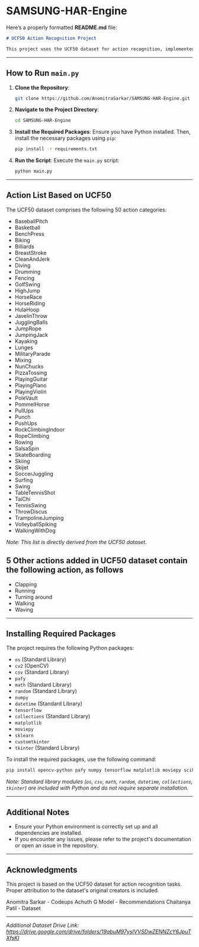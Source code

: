 ﻿# SAMSUNG-HAR-Engine
Here’s a properly formatted **README.md** file:  

```markdown
# UCF50 Action Recognition Project

This project uses the UCF50 dataset for action recognition, implemented with TensorFlow and other Python libraries. It provides a script (`main.py`) to perform action classification using deep learning models.

```
---

## How to Run `main.py`

1. **Clone the Repository**:
   ```bash
   git clone https://github.com/AnomitraSarkar/SAMSUNG-HAR-Engine.git
   ```

2. **Navigate to the Project Directory**:
   ```bash
   cd SAMSUNG-HAR-Engine
   ```

3. **Install the Required Packages**:
   Ensure you have Python installed. Then, install the necessary packages using `pip`:
   ```bash
   pip install -r requirements.txt
   ```

4. **Run the Script**:
   Execute the `main.py` script:
   ```bash
   python main.py
   ```

---

## Action List Based on UCF50

The UCF50 dataset comprises the following 50 action categories:

- BaseballPitch  
- Basketball  
- BenchPress  
- Biking  
- Billiards  
- BreastStroke  
- CleanAndJerk  
- Diving  
- Drumming  
- Fencing  
- GolfSwing  
- HighJump  
- HorseRace  
- HorseRiding  
- HulaHoop  
- JavelinThrow  
- JugglingBalls  
- JumpRope  
- JumpingJack  
- Kayaking  
- Lunges  
- MilitaryParade  
- Mixing  
- NunChucks  
- PizzaTossing  
- PlayingGuitar  
- PlayingPiano  
- PlayingViolin  
- PoleVault  
- PommelHorse  
- PullUps  
- Punch  
- PushUps  
- RockClimbingIndoor  
- RopeClimbing  
- Rowing  
- SalsaSpin  
- SkateBoarding  
- Skiing  
- Skijet  
- SoccerJuggling  
- Surfing  
- Swing  
- TableTennisShot  
- TaiChi  
- TennisSwing  
- ThrowDiscus  
- TrampolineJumping  
- VolleyballSpiking  
- WalkingWithDog  

*Note: This list is directly derived from the UCF50 dataset.*

## 5 Other actions added in UCF50 dataset contain the following action, as follows

- Clapping
- Running
- Turning around
- Walking
- Waving

---

## Installing Required Packages

The project requires the following Python packages:

- `os` (Standard Library)  
- `cv2` (OpenCV)  
- `csv` (Standard Library)  
- `pafy`  
- `math` (Standard Library)  
- `random` (Standard Library)  
- `numpy`  
- `datetime` (Standard Library)  
- `tensorflow`  
- `collections` (Standard Library)  
- `matplotlib`  
- `moviepy`  
- `sklearn`  
- `customtkinter`  
- `tkinter` (Standard Library)  

To install the required packages, use the following command:
```bash
pip install opencv-python pafy numpy tensorflow matplotlib moviepy scikit-learn customtkinter
```

*Note: Standard library modules (`os`, `csv`, `math`, `random`, `datetime`, `collections`, `tkinter`) are included with Python and do not require separate installation.*

---

## Additional Notes

- Ensure your Python environment is correctly set up and all dependencies are installed.
- If you encounter any issues, please refer to the project's documentation or open an issue in the repository.

---

## Acknowledgments

This project is based on the UCF50 dataset for action recognition tasks. Proper attribution to the dataset's original creators is included.

Anomitra Sarkar - Codeups
Achuth G Model - Recommendations
Chaitanya Patil - Dataset

---
*Additional Dataset Drive Link: https://drive.google.com/drive/folders/19qbuM97ysIVVSDwZENNZcY6JpuTXfsKI*
